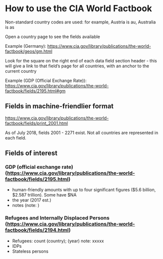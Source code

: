 # How to use the CIA World Factbook

Non-standard country codes are used: for example, Austria is au, Australia is as

Open a country page to see the fields available

Example (Germany): https://www.cia.gov/library/publications/the-world-factbook/geos/gm.html

Look for the square on the right end of each data field section header - this will give a link to that field’s page for all countries, with an anchor to the current country

Example (GDP (Official Exchange Rate)): https://www.cia.gov/library/publications/the-world-factbook/fields/2195.html#gm

## Fields in machine-friendlier format

https://www.cia.gov/library/publications/the-world-factbook/fields/print_2001.html

As of July 2018, fields 2001 - 2271 exist. Not all countries are represented in each field.

## Fields of interest

### GDP (official exchange rate) (https://www.cia.gov/library/publications/the-world-factbook/fields/2195.html)
- human-friendly amounts with up to four significant figures ($5.6 billion, $2.587 trillion). Some have $NA
- the year (2017 est.)
- notes (note: )

### Refugees and Internally Displaced Persons (https://www.cia.gov/library/publications/the-world-factbook/fields/2194.html)
- Refugees: count (country); (year) note: xxxxx
- IDPs
- Stateless persons
